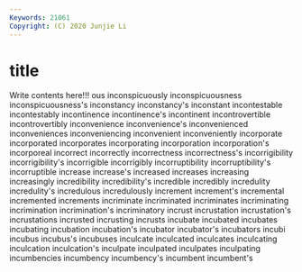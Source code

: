 ```yaml
---
Keywords: 21061
Copyright: (C) 2020 Junjie Li
---
```


# title

Write contents here!!!
ous 
inconspicuously 
inconspicuousness 
inconspicuousness's 
inconstancy 
inconstancy's 
inconstant 
incontestable 
incontestably
incontinence 
incontinence's 
incontinent 
incontrovertible 
incontrovertibly 
inconvenience 
inconvenience's 
inconvenienced 
inconveniences 
inconveniencing
inconvenient 
inconveniently 
incorporate 
incorporated 
incorporates 
incorporating 
incorporation 
incorporation's 
incorporeal 
incorrect
incorrectly 
incorrectness 
incorrectness's 
incorrigibility 
incorrigibility's 
incorrigible 
incorrigibly 
incorruptibility 
incorruptibility's 
incorruptible
increase 
increase's 
increased 
increases 
increasing 
increasingly 
incredibility 
incredibility's 
incredible 
incredibly
incredulity 
incredulity's 
incredulous 
incredulously 
increment 
increment's 
incremental 
incremented 
increments 
incriminate
incriminated 
incriminates 
incriminating 
incrimination 
incrimination's 
incriminatory 
incrust 
incrustation 
incrustation's 
incrustations
incrusted 
incrusting 
incrusts 
incubate 
incubated 
incubates 
incubating 
incubation 
incubation's 
incubator
incubator's 
incubators 
incubi 
incubus 
incubus's 
incubuses 
inculcate 
inculcated 
inculcates 
inculcating
inculcation 
inculcation's 
inculpate 
inculpated 
inculpates 
inculpating 
incumbencies 
incumbency 
incumbency's 
incumbent
incumbent's 
